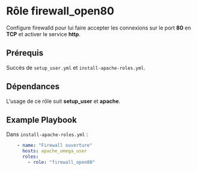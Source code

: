 Rôle firewall_open80
=========
Configure firewalld pour lui faire accepter les connexions sur le port **80** en **TCP**
et activer le service **http**.

Prérequis
------------
Succès de `setup_user.yml` et `install-apache-roles.yml`.

Dépendances
------------
L'usage de ce rôle suit **setup_user** et **apache**.

Example Playbook
----------------
Dans `install-apache-roles.yml` :
```yaml
    - name: "Firewall ouverture"
      hosts: apache_omega_user
      roles:
        - role: "firewall_open80"
```